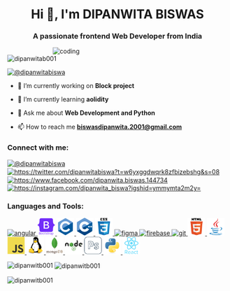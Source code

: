 <h1 align="center">Hi 👋, I'm DIPANWITA BISWAS</h1>
<h3 align="center">A passionate frontend Web Developer from India</h3>
<img align="right" alt="coding" width="400" src="https://media4.giphy.com/media/qgQUggAC3Pfv687qPC/giphy.gif?cid=ecf05e47n9yuv5ajhjlpyvfqr48k31k66p16dxkajb8cxzng&rid=giphy.gif&ct=g"/>

<p align="left"> <img src="https://komarev.com/ghpvc/?username=dipanwitab001&label=Profile%20views&color=0e75b6&style=flat" alt="dipanwitab001" /> </p>

<p align="left"> <a href="https://twitter.com/@dipanwitabiswa" target="blank"><img src="https://img.shields.io/twitter/follow/@dipanwitabiswa?logo=twitter&style=for-the-badge" alt="@dipanwitabiswa" /></a> </p>

- 🔭 I’m currently working on **Block project**

- 🌱 I’m currently learning **aolidity**

- 💬 Ask me about **Web Development and Python**

- 📫 How to reach me **biswasdipanwita.2001@gmail.com**

<h3 align="left">Connect with me:</h3>
<p align="left">
<a href="https://twitter.com/@dipanwitabiswa" target="blank"><img align="center" src="https://raw.githubusercontent.com/rahuldkjain/github-profile-readme-generator/master/src/images/icons/Social/twitter.svg" alt="@dipanwitabiswa" height="30" width="40" /></a>
<a href="https://linkedin.com/in/https://twitter.com/dipanwitabiswa?t=w6yxggdwqrk8zfbizebshg&s=08" target="blank"><img align="center" src="https://raw.githubusercontent.com/rahuldkjain/github-profile-readme-generator/master/src/images/icons/Social/linked-in-alt.svg" alt="https://twitter.com/dipanwitabiswa?t=w6yxggdwqrk8zfbizebshg&s=08" height="30" width="40" /></a>
<a href="https://fb.com/https://www.facebook.com/dipanwita.biswas.144734" target="blank"><img align="center" src="https://raw.githubusercontent.com/rahuldkjain/github-profile-readme-generator/master/src/images/icons/Social/facebook.svg" alt="https://www.facebook.com/dipanwita.biswas.144734" height="30" width="40" /></a>
<a href="https://instagram.com/https://instagram.com/dipanwita_biswa?igshid=ymmymta2m2y=" target="blank"><img align="center" src="https://raw.githubusercontent.com/rahuldkjain/github-profile-readme-generator/master/src/images/icons/Social/instagram.svg" alt="https://instagram.com/dipanwita_biswa?igshid=ymmymta2m2y=" height="30" width="40" /></a>
</p>

<h3 align="left">Languages and Tools:</h3>
<p align="left"> <a href="https://angular.io" target="_blank" rel="noreferrer"> <img src="https://angular.io/assets/images/logos/angular/angular.svg" alt="angular" width="40" height="40"/> </a> <a href="https://getbootstrap.com" target="_blank" rel="noreferrer"> <img src="https://raw.githubusercontent.com/devicons/devicon/master/icons/bootstrap/bootstrap-plain-wordmark.svg" alt="bootstrap" width="40" height="40"/> </a> <a href="https://www.cprogramming.com/" target="_blank" rel="noreferrer"> <img src="https://raw.githubusercontent.com/devicons/devicon/master/icons/c/c-original.svg" alt="c" width="40" height="40"/> </a> <a href="https://www.w3schools.com/cpp/" target="_blank" rel="noreferrer"> <img src="https://raw.githubusercontent.com/devicons/devicon/master/icons/cplusplus/cplusplus-original.svg" alt="cplusplus" width="40" height="40"/> </a> <a href="https://www.w3schools.com/css/" target="_blank" rel="noreferrer"> <img src="https://raw.githubusercontent.com/devicons/devicon/master/icons/css3/css3-original-wordmark.svg" alt="css3" width="40" height="40"/> </a> <a href="https://www.figma.com/" target="_blank" rel="noreferrer"> <img src="https://www.vectorlogo.zone/logos/figma/figma-icon.svg" alt="figma" width="40" height="40"/> </a> <a href="https://firebase.google.com/" target="_blank" rel="noreferrer"> <img src="https://www.vectorlogo.zone/logos/firebase/firebase-icon.svg" alt="firebase" width="40" height="40"/> </a> <a href="https://git-scm.com/" target="_blank" rel="noreferrer"> <img src="https://www.vectorlogo.zone/logos/git-scm/git-scm-icon.svg" alt="git" width="40" height="40"/> </a> <a href="https://www.w3.org/html/" target="_blank" rel="noreferrer"> <img src="https://raw.githubusercontent.com/devicons/devicon/master/icons/html5/html5-original-wordmark.svg" alt="html5" width="40" height="40"/> </a> <a href="https://www.java.com" target="_blank" rel="noreferrer"> <img src="https://raw.githubusercontent.com/devicons/devicon/master/icons/java/java-original.svg" alt="java" width="40" height="40"/> </a> <a href="https://developer.mozilla.org/en-US/docs/Web/JavaScript" target="_blank" rel="noreferrer"> <img src="https://raw.githubusercontent.com/devicons/devicon/master/icons/javascript/javascript-original.svg" alt="javascript" width="40" height="40"/> </a> <a href="https://www.linux.org/" target="_blank" rel="noreferrer"> <img src="https://raw.githubusercontent.com/devicons/devicon/master/icons/linux/linux-original.svg" alt="linux" width="40" height="40"/> </a> <a href="https://www.mongodb.com/" target="_blank" rel="noreferrer"> <img src="https://raw.githubusercontent.com/devicons/devicon/master/icons/mongodb/mongodb-original-wordmark.svg" alt="mongodb" width="40" height="40"/> </a> <a href="https://nodejs.org" target="_blank" rel="noreferrer"> <img src="https://raw.githubusercontent.com/devicons/devicon/master/icons/nodejs/nodejs-original-wordmark.svg" alt="nodejs" width="40" height="40"/> </a> <a href="https://www.photoshop.com/en" target="_blank" rel="noreferrer"> <img src="https://raw.githubusercontent.com/devicons/devicon/master/icons/photoshop/photoshop-line.svg" alt="photoshop" width="40" height="40"/> </a> <a href="https://www.python.org" target="_blank" rel="noreferrer"> <img src="https://raw.githubusercontent.com/devicons/devicon/master/icons/python/python-original.svg" alt="python" width="40" height="40"/> </a> <a href="https://reactjs.org/" target="_blank" rel="noreferrer"> <img src="https://raw.githubusercontent.com/devicons/devicon/master/icons/react/react-original-wordmark.svg" alt="react" width="40" height="40"/> </a> </p>

<p><img align="left" src="https://github-readme-stats.vercel.app/api/top-langs?username=dipanwitb001&show_icons=true&locale=en&layout=compact" alt="dipanwitb001" /></p>

<p>&nbsp;<img align="center" src="https://github-readme-stats.vercel.app/api?username=dipanwitb001&show_icons=true&locale=en" alt="dipanwitb001" /></p>

<p><img align="center" src="https://github-readme-streak-stats.herokuapp.com/?user=dipanwitb001&" alt="dipanwitb001" /></p>
